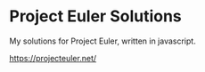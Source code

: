 # Project Euler Solutions
My solutions for Project Euler, written in javascript.

https://projecteuler.net/
